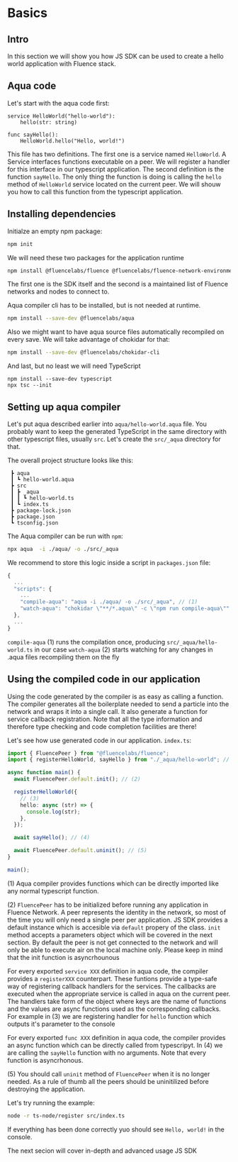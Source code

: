 # Basics

## Intro

In this section we will show you how JS SDK can be used to create a hello world application with Fluence stack.

## Aqua code

Let's start with the aqua code first:

```text
service HelloWorld("hello-world"):
    hello(str: string)

func sayHello():
    HelloWorld.hello("Hello, world!")
```

This file has two definitions. The first one is a service named `HelloWorld`. A Service interfaces functions executable on a peer. We will register a handler for this interface in our typescript application. The second definition is the function `sayHello`. The only thing the function is doing is calling the `hello` method of `HelloWorld` service located on the current peer. We will shouw you how to call this function from the typescript application.

## Installing dependencies

Initialze an empty npm package:

```bash
npm init
```

We will need these two packages for the application runtime

```bash
npm install @fluencelabs/fluence @fluencelabs/fluence-network-environment
```

The first one is the SDK itself and the second is a maintained list of Fluence networks and nodes to connect to.

Aqua compiler cli has to be installed, but is not needed at runtime.

```bash
npm install --save-dev @fluencelabs/aqua
```

Also we might want to have aqua source files automatically recompiled on every save. We will take advantage of chokidar for that:

```bash
npm install --save-dev @fluencelabs/chokidar-cli
```

And last, but no least we will need TypeScript

```text
npm install --save-dev typescript
npx tsc --init
```

## Setting up aqua compiler

Let's put aqua described earlier into `aqua/hello-world.aqua` file. You probably want to keep the generated TypeScript in the same directory with other typescript files, usually `src`. Let's create the `src/_aqua` directory for that.

The overall project structure looks like this:

```text
 ┣ aqua
 ┃ ┗ hello-world.aqua
 ┣ src
 ┃ ┣ _aqua
 ┃ ┃ ┗ hello-world.ts
 ┃ ┗ index.ts
 ┣ package-lock.json
 ┣ package.json
 ┗ tsconfig.json
```

The Aqua compiler can be run with `npm`:

```bash
npx aqua  -i ./aqua/ -o ./src/_aqua
```

We recommend to store this logic inside a script in `packages.json` file:

```javascript
{
  ...
  "scripts": {
    ...
    "compile-aqua": "aqua -i ./aqua/ -o ./src/_aqua", // (1)
    "watch-aqua": "chokidar \"**/*.aqua\" -c \"npm run compile-aqua\"" // (2)
  },
  ...
}
```

`compile-aqua` \(1\) runs the compilation once, producing `src/_aqua/hello-world.ts` in our case `watch-aqua` \(2\) starts watching for any changes in .aqua files recompiling them on the fly

## Using the compiled code in our application

Using the code generated by the compiler is as easy as calling a function. The compiler generates all the boilerplate needed to send a particle into the network and wraps it into a single call. It also generate a function for service callback registration. Note that all the type information and therefore type checking and code completion facilities are there!

Let's see how use generated code in our application. `index.ts`:

```typescript
import { FluencePeer } from "@fluencelabs/fluence";
import { registerHelloWorld, sayHello } from "./_aqua/hello-world"; // (1)

async function main() {
  await FluencePeer.default.init(); // (2)

  registerHelloWorld({
    // (3)
    hello: async (str) => {
      console.log(str);
    },
  });

  await sayHello(); // (4)

  await FluencePeer.default.uninit(); // (5)
}

main();
```

\(1\) Aqua compiler provides functions which can be directly imported like any normal typescript function.

\(2\) `FluencePeer` has to be initialized before running any application in Fluence Network. A peer represents the identity in the network, so most of the time you will only need a single peer per application. JS SDK provides a default instance which is accesible via `default` propery of the class. `init` method accepts a parameters object which will be covered in the next section. By default the peer is not get connected to the network and will only be able to execute air on the local machine only. Please keep in mind that the init function is asyncrhounous

For every exported `service XXX` definition in aqua code, the compiler provides a `registerXXX` counterpart. These funtions provide a type-safe way of registering callback handlers for the services. The callbacks are executed when the appropriate service is called in aqua on the current peer. The handlers take form of the object where keys are the name of functions and the values are async functions used as the corresponding callbacks. For example in \(3\) we are registering handler for `hello` function which outputs it's parameter to the console

For every exported `func XXX` definition in aqua code, the compiler provides an async function which can be directly called from typescripyt. In \(4\) we are calling the `sayHello` function with no arguments. Note that every function is asyncrhonous.

\(5\) You should call `uninit` method of `FluencePeer` when it is no longer needed. As a rule of thumb all the peers should be uninitilized before destroying the application.

Let's try running the example:

```bash
node -r ts-node/register src/index.ts
```

If everything has been done correctly yuo should see `Hello, world!` in the console.

The next secion will cover in-depth and advanced usage JS SDK
